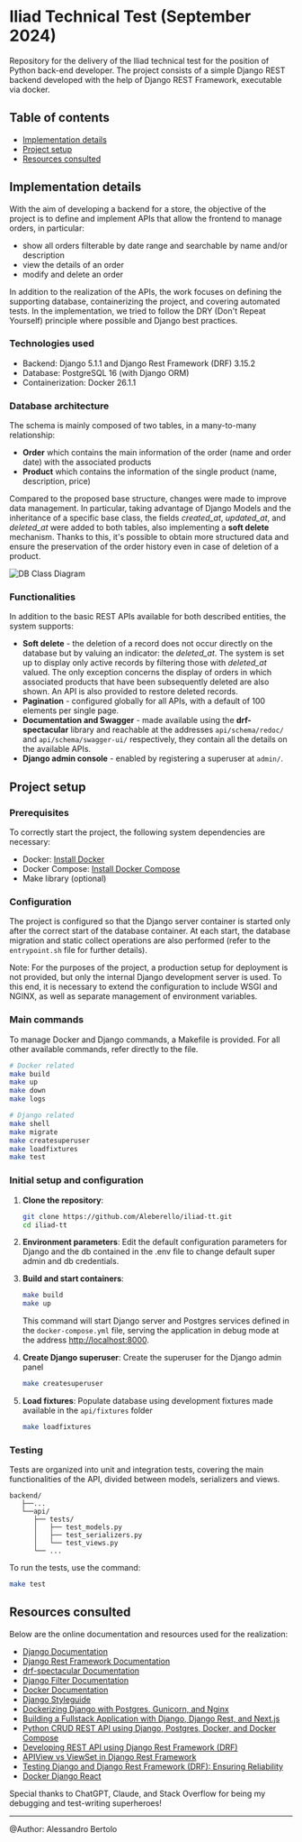 # Iliad Technical Test (September 2024)
Repository for the delivery of the Iliad technical test for the position of Python back-end developer.
The project consists of a simple Django REST backend developed with the help of Django REST Framework, executable via docker.


## Table of contents
* [Implementation details](#implementation-details)
* [Project setup](#project-setup)
* [Resources consulted](#resources-consulted)


## Implementation details
With the aim of developing a backend for a store, the objective of the project is to define and implement APIs that allow the frontend to manage orders, in particular:
* show all orders filterable by date range and searchable by name and/or description
* view the details of an order
* modify and delete an order

In addition to the realization of the APIs, the work focuses on defining the supporting database, containerizing the project, and covering automated tests.
In the implementation, we tried to follow the DRY (Don't Repeat Yourself) principle where possible and Django best practices.

### Technologies used
* Backend: Django 5.1.1 and Django Rest Framework (DRF) 3.15.2
* Database: PostgreSQL 16 (with Django ORM)
* Containerization: Docker 26.1.1

### Database architecture
The schema is mainly composed of two tables, in a many-to-many relationship:
* **Order** which contains the main information of the order (name and order date) with the associated products
* **Product** which contains the information of the single product (name, description, price)

Compared to the proposed base structure, changes were made to improve data management.
In particular, taking advantage of Django Models and the inheritance of a specific base class, the fields *created_at*, *updated_at*, and *deleted_at* were added to both tables, also implementing a **soft delete** mechanism. Thanks to this, it's possible to obtain more structured data and ensure the preservation of the order history even in case of deletion of a product.

![DB Class Diagram](docs/db_class_diagram.svg)

### Functionalities
In addition to the basic REST APIs available for both described entities, the system supports:
* **Soft delete** - the deletion of a record does not occur directly on the database but by valuing an indicator: the *deleted_at*. The system is set up to display only active records by filtering those with *deleted_at* valued. The only exception concerns the display of orders in which associated products that have been subsequently deleted are also shown.
An API is also provided to restore deleted records.
* **Pagination** - configured globally for all APIs, with a default of 100 elements per single page.
* **Documentation and Swagger** - made available using the **drf-spectacular** library and reachable at the addresses `api/schema/redoc/` and `api/schema/swagger-ui/` respectively, they contain all the details on the available APIs.
* **Django admin console** - enabled by registering a superuser at `admin/`.


## Project setup
### Prerequisites
To correctly start the project, the following system dependencies are necessary:
* Docker: [Install Docker](https://www.docker.com/get-started)
* Docker Compose: [Install Docker Compose](https://docs.docker.com/compose/install/)
* Make library (optional)

### Configuration
The project is configured so that the Django server container is started only after the correct start of the database container. At each start, the database migration and static collect operations are also performed (refer to the `entrypoint.sh` file for further details).

Note: For the purposes of the project, a production setup for deployment is not provided, but only the internal Django development server is used. To this end, it is necessary to extend the configuration to include WSGI and NGINX, as well as separate management of environment variables.

### Main commands
To manage Docker and Django commands, a Makefile is provided. For all other available commands, refer directly to the file.
   ```bash
   # Docker related
   make build
   make up
   make down
   make logs

   # Django related
   make shell
   make migrate
   make createsuperuser
   make loadfixtures
   make test
   ```

### Initial setup and configuration
1. **Clone the repository**:
   ```bash
   git clone https://github.com/Aleberello/iliad-tt.git
   cd iliad-tt
   ```

2. **Environment parameters**: Edit the default configuration parameters for Django and the db contained in the .env file to change default super admin and db credentials.

3. **Build and start containers**:
   ```bash
   make build
   make up
   ```
   This command will start Django server and Postgres services defined in the `docker-compose.yml` file, serving the application in debug mode at the address [http://localhost:8000](http://localhost:8000).

4. **Create Django superuser**: Create the superuser for the Django admin panel
   ```bash
   make createsuperuser
   ```

5. **Load fixtures**: Populate database using development fixtures made available in the `api/fixtures` folder
   ```bash
   make loadfixtures
   ```

### Testing
Tests are organized into unit and integration tests, covering the main functionalities of the API, divided between models, serializers and views.
```
backend/
   ├──...
   └──api/
      ├── tests/
      │   ├── test_models.py
      │   ├── test_serializers.py
      │   └── test_views.py
      └── ...
```

To run the tests, use the command:
```bash
make test
```

## Resources consulted
Below are the online documentation and resources used for the realization:
- [Django Documentation](https://docs.djangoproject.com/en/5.1/)
- [Django Rest Framework Documentation](https://www.django-rest-framework.org/)
- [drf-spectacular Documentation](https://drf-spectacular.readthedocs.io/en/latest/readme.html#installation)
- [Django Filter Documentation](https://django-filter.readthedocs.io/en/latest/guide/rest_framework.html)
- [Docker Documentation](https://docs.docker.com/reference/dockerfile/)
- [Django Styleguide](https://github.com/HackSoftware/Django-Styleguide)
- [Dockerizing Django with Postgres, Gunicorn, and Nginx](https://testdriven.io/blog/dockerizing-django-with-postgres-gunicorn-and-nginx/)
- [Building a Fullstack Application with Django, Django Rest, and Next.js](https://dev.to/koladev/building-a-fullstack-application-with-django-django-rest-nextjs-3e26)
- [Python CRUD REST API using Django, Postgres, Docker, and Docker Compose](https://dev.to/francescoxx/python-crud-rest-api-using-django-postgres-docker-and-docker-compose-4nhe)
- [Developing REST API using Django Rest Framework (DRF)](https://dev.to/mdrhmn/developing-rest-api-using-django-rest-framework-drf-1a95)
- [APIView vs ViewSet in Django Rest Framework](https://medium.com/@mathur.danduprolu/apiview-vsviewset-in-django-rest-framework-aa9a77921d53)
- [Testing Django and Django Rest Framework (DRF): Ensuring Reliability](https://medium.com/@akshatgadodia/testing-django-and-django-rest-framework-drf-ensuring-reliability-236f0fcbeee6)
- [Docker Django React](https://github.com/cglusky/docker-django-react)

Special thanks to ChatGPT, Claude, and Stack Overflow for being my debugging and test-writing superheroes!

---
@Author: Alessandro Bertolo